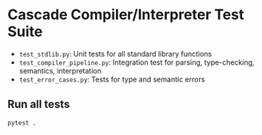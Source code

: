 # Cascade Compiler/Interpreter Test Suite

- `test_stdlib.py`: Unit tests for all standard library functions
- `test_compiler_pipeline.py`: Integration test for parsing, type-checking, semantics, interpretation
- `test_error_cases.py`: Tests for type and semantic errors

## Run all tests

```sh
pytest .
```